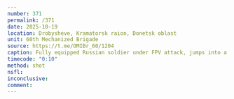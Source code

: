 ```yaml
---
number: 371
permalink: /371
date: 2025-10-19
location: Drobysheve, Kramatorsk raion, Donetsk oblast
unit: 60th Mechanized Brigade
source: https://t.me/OMIBr_60/1204
caption: Fully equipped Russian soldier under FPV attack, jumps into a ditch, loses his helmet, and shoots himself swiftly
timecode: "0:10"
method: shot
nsfl: 
inconclusive: 
comment: 
---
```

<script async src="https://telegram.org/js/telegram-widget.js?22" data-telegram-post="OMIBr_60/1204" data-width="100%"></script>